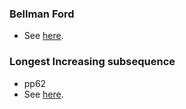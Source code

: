
### Bellman Ford
* See [here](../../algorithm/graph/bellman_ford).


### Longest Increasing subsequence
* pp62
* See [here](../../algorithm/dynamic_programming/longest_increasing_subsequence).
